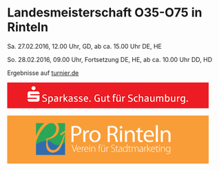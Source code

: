 # Landesmeisterschaft O35-O75 in Rinteln

Sa. 27.02.2016, 12.00 Uhr, GD, ab ca. 15.00 Uhr DE, HE

So. 28.02.2016, 09.00 Uhr, Fortsetzung DE, HE, ab ca. 10.00 Uhr DD, HD

Ergebnisse auf [turnier.de](http://www.turnier.de/sport/tournament.aspx?id=5F4893D0-9BDF-423E-A6F5-B3A13B9A89A6)

![Sparkasse](sparkasse.gif)

![Pro Rinteln](prorinteln.png)
